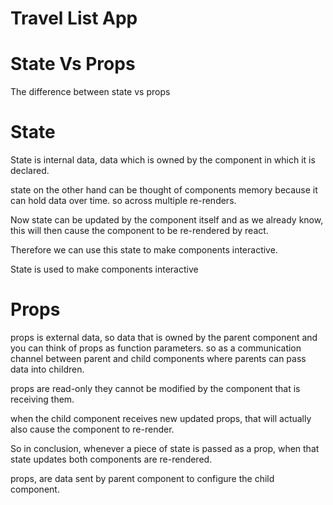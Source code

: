 # Travel List App

# State Vs Props

The difference between state vs props

# State

State is internal data, data which is owned by the component in which it is declared.

state on the other hand can be thought of components memory because it can hold data over time. so across multiple re-renders.

Now state can be updated by the component itself and as we already know, this will then cause the component to be re-rendered by react.

Therefore we can use this state to make components interactive.

State is used to make components interactive

# Props

props is external data, so data that is owned by the parent component and you can think of props as function parameters. so as a communication channel between parent and child components where parents can pass data into children.

props are read-only they cannot be modified by the component that is receiving them.

when the child component receives new updated props, that will actually also cause the component to re-render.

So in conclusion, whenever a piece of state is passed as a prop, when that state updates both components are re-rendered.

props, are data sent by parent component to configure the child component.

